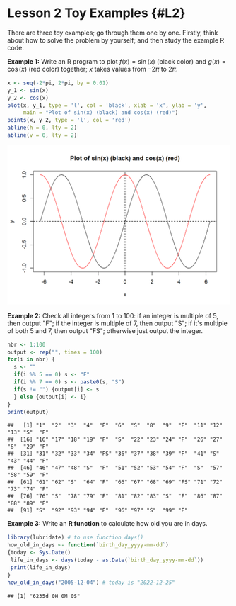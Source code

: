 # Lesson 2 Toy Examples {#L2}

There are three toy examples; go through them one by one.
Firstly, think about how to solve the problem by yourself; and then study the example R code.  

**Example 1:** Write an R program to plot $f(x)=\sin(x)$ (black color) and $g(x)=\cos(x)$ (red color) together; $x$ takes values from $-2\pi$ to $2\pi$.


```r
x <- seq(-2*pi, 2*pi, by = 0.01)
y_1 <- sin(x)
y_2 <- cos(x)
plot(x, y_1, type = 'l', col = 'black', xlab = 'x', ylab = 'y',
     main = "Plot of sin(x) (black) and cos(x) (red)")
points(x, y_2, type = 'l', col = 'red')
abline(h = 0, lty = 2)
abline(v = 0, lty = 2)
```

<img src="lesson_2_files/figure-html/unnamed-chunk-1-1.png" width="672" />

**Example 2:** Check all integers from 1 to 100: if an integer is multiple of 5, then output "F"; if the integer is multiple of 7, then output "S"; if it's multiple of both 5 and 7, then output "FS"; otherwise just output the integer.


```r
nbr <- 1:100
output <- rep("", times = 100)
for(i in nbr) {
  s <- ""
  if(i %% 5 == 0) s <- "F"
  if(i %% 7 == 0) s <- paste0(s, "S")
  if(s != "") {output[i] <- s
  } else {output[i] <- i}
}
print(output)
```

```
##   [1] "1"  "2"  "3"  "4"  "F"  "6"  "S"  "8"  "9"  "F"  "11" "12" "13" "S"  "F" 
##  [16] "16" "17" "18" "19" "F"  "S"  "22" "23" "24" "F"  "26" "27" "S"  "29" "F" 
##  [31] "31" "32" "33" "34" "FS" "36" "37" "38" "39" "F"  "41" "S"  "43" "44" "F" 
##  [46] "46" "47" "48" "S"  "F"  "51" "52" "53" "54" "F"  "S"  "57" "58" "59" "F" 
##  [61] "61" "62" "S"  "64" "F"  "66" "67" "68" "69" "FS" "71" "72" "73" "74" "F" 
##  [76] "76" "S"  "78" "79" "F"  "81" "82" "83" "S"  "F"  "86" "87" "88" "89" "F" 
##  [91] "S"  "92" "93" "94" "F"  "96" "97" "S"  "99" "F"
```

**Example 3:** Write an **R function** to calculate how old you are in days.


```r
library(lubridate) # to use function days()
how_old_in_days <- function(`birth_day_yyyy-mm-dd`)
{today <- Sys.Date()
 life_in_days <- days(today - as.Date(`birth_day_yyyy-mm-dd`))
 print(life_in_days)
}
how_old_in_days("2005-12-04") # today is "2022-12-25"
```

```
## [1] "6235d 0H 0M 0S"
```

